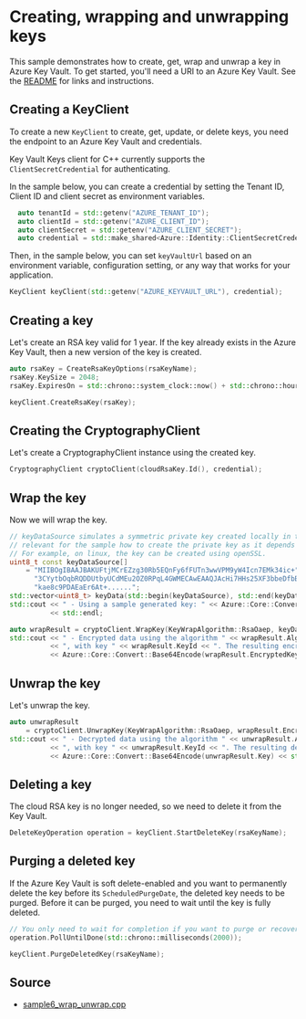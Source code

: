 # Creating, wrapping and unwrapping keys

This sample demonstrates how to create, get, wrap and unwrap a key in Azure Key Vault.
To get started, you'll need a URI to an Azure Key Vault. See the [README](https://github.com/Azure/azure-sdk-for-cpp/blob/main/sdk/keyvault/azure-security-keyvault-keys/README.md) for links and instructions.

## Creating a KeyClient

To create a new `KeyClient` to create, get, update, or delete keys, you need the endpoint to an Azure Key Vault and credentials.

Key Vault Keys client for C++ currently supports the `ClientSecretCredential` for authenticating.

In the sample below, you can create a credential by setting the Tenant ID, Client ID and client secret as environment variables.

```cpp Snippet:KeysSample6CreateCredential
  auto tenantId = std::getenv("AZURE_TENANT_ID");
  auto clientId = std::getenv("AZURE_CLIENT_ID");
  auto clientSecret = std::getenv("AZURE_CLIENT_SECRET");
  auto credential = std::make_shared<Azure::Identity::ClientSecretCredential>(tenantId, clientId, clientSecret);
```

Then, in the sample below, you can set `keyVaultUrl` based on an environment variable, configuration setting, or any way that works for your application.

```cpp Snippet:KeysSample6KeyClient
KeyClient keyClient(std::getenv("AZURE_KEYVAULT_URL"), credential);
```

## Creating a key

Let's create an RSA key valid for 1 year.
If the key already exists in the Azure Key Vault, then a new version of the key is created.

```cpp Snippet:KeysSample6CreateKey
auto rsaKey = CreateRsaKeyOptions(rsaKeyName);
rsaKey.KeySize = 2048;
rsaKey.ExpiresOn = std::chrono::system_clock::now() + std::chrono::hours(24 * 365);

keyClient.CreateRsaKey(rsaKey);
```

## Creating the CryptographyClient

Let's create a CryptographyClient instance using the created key.

```cpp Snippet:KeysSample6CryptoClient
CryptographyClient cryptoClient(cloudRsaKey.Id(), credential);

```

## Wrap the key

Now we will wrap the key.
```cpp Snippet:KeysSample6WrapKey
// keyDataSource simulates a symmetric private key created locally in the system. It is not
// relevant for the sample how to create the private key as it depends on the OS.
// For example, on linux, the key can be created using openSSL.
uint8_t const keyDataSource[]
    = "MIIBOgIBAAJBAKUFtjMCrEZzg30Rb5EQnFy6fFUTn3wwVPM9yW4Icn7EMk34ic+"
      "3CYytbOqbRQDDUtbyUCdMEu2OZ0RPqL4GWMECAwEAAQJAcHi7HHs25XF3bbeDfbB/"
      "kae8c9PDAEaEr6At+......";
std::vector<uint8_t> keyData(std::begin(keyDataSource), std::end(keyDataSource));
std::cout << " - Using a sample generated key: " << Azure::Core::Convert::Base64Encode(keyData)
          << std::endl;

auto wrapResult = cryptoClient.WrapKey(KeyWrapAlgorithm::RsaOaep, keyData).Value;
std::cout << " - Encrypted data using the algorithm " << wrapResult.Algorithm.ToString()
          << ", with key " << wrapResult.KeyId << ". The resulting encrypted data is: "
          << Azure::Core::Convert::Base64Encode(wrapResult.EncryptedKey) << std::endl;

```

## Unwrap the key

Let's unwrap the key.
```cpp Snippet:KeysSample6UnwrapKey
auto unwrapResult
    = cryptoClient.UnwrapKey(KeyWrapAlgorithm::RsaOaep, wrapResult.EncryptedKey).Value;
std::cout << " - Decrypted data using the algorithm " << unwrapResult.Algorithm.ToString()
          << ", with key " << unwrapResult.KeyId << ". The resulting decrypted data is: "
          << Azure::Core::Convert::Base64Encode(unwrapResult.Key) << std::endl;
```

## Deleting a key

The cloud RSA key is no longer needed, so we need to delete it from the Key Vault.

```cpp Snippet:KeysSample1DeleteKey
DeleteKeyOperation operation = keyClient.StartDeleteKey(rsaKeyName);
```

## Purging a deleted key

If the Azure Key Vault is soft delete-enabled and you want to permanently delete the key before its `ScheduledPurgeDate`,
the deleted key needs to be purged. Before it can be purged, you need to wait until the key is fully deleted.

```cpp Snippet:KeysSample1PurgeKey
// You only need to wait for completion if you want to purge or recover the key.
operation.PollUntilDone(std::chrono::milliseconds(2000));

keyClient.PurgeDeletedKey(rsaKeyName);
```

## Source

- [sample6_wrap_unwrap.cpp](https://github.com/Azure/azure-sdk-for-cpp/blob/main/sdk/keyvault/azure-security-keyvault-keys/test/samples/sample6-wrap-unwrap/sample6_wrap_unwrap.cpp)

[defaultazurecredential]: https://github.com/Azure/azure-sdk-for-cpp/blob/main/sdk/identity/azure-identity/README.md